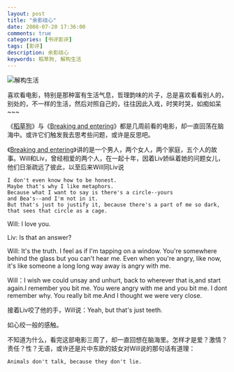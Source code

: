 ```yaml
---
layout: post
title: "余影绕心"
date: 2008-07-20 17:36:00
comments: true
categories: [书评影评]
tags: [影评]
description: 余影绕心
keywords: 稻草狗, 解构生活
---
```


![解构生活](https://img5.doubanio.com/mpic/s1888039.jpg)

喜欢看电影，特别是那种富有生活气息，哲理韵味的片子，总是喜欢看看别人的，别处的，不一样的生活，然后对照自己的，往往因此入戏，时笑时哭，如痴如呆~~~ 

《[稻草狗](http://movie.douban.com/subject/1293028/)》与《[Breaking and entering](http://movie.douban.com/subject/1783774/)》都是几周前看的电影，却一直回荡在脑海中。或许它们触发我去思考些问题，或许是反思吧。 

<!--more-->

《[Breaking and entering](http://movie.douban.com/subject/1783774/)》讲的是一个男人，两个女人，两个家庭，五个人的故事。Will和Liv，曾经相爱的两个人，在一起十年，因着Liv娇纵着她的问题女儿，他们日渐疏远了彼此，以至后来Will同Liv说
	
	I don't even know how to be honest.
	Maybe that's why I like metaphors.
	Because what I want to say is there's a circle--yours 
	and Bea's--and I'm not in it. 
	But that's just to justify it, because there's a part of me so dark, 
	that sees that circle as a cage.

Will: I love you.

Liv: Is that an answer?

Will: It's the truth. I feel as if I'm tapping on a window. You're somewhere behind the glass but you can't hear me. Even when you're angry, like now, it's like someone a long long way away is angry with me.

Will：I wish we could unsay and unhurt, back to wherever that is,and start again.I remember you bit me. You were angry with me and you bit me. I dont remember why. You really bit me.And I thought we were very close.

接着Liv咬了他的手，Will说：Yeah, but that's just teeth.

如心绞一般的感触。

不知道为什么，看完这部电影三周了，却一直回想在脑海里。怎样才是爱？激情？责任？性？无语，或许还是片中东欧的妓女对Will说的那句话有道理：

	Animals don't talk, because they don't lie.
